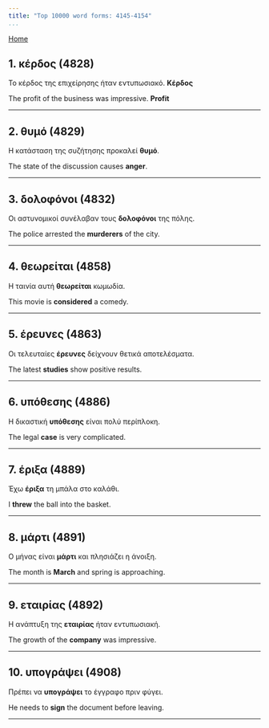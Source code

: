 ```yaml
---
title: "Top 10000 word forms: 4145-4154"
...
```


[Home](./) 

## 1. κέρδος (4828)

Το κέρδος της επιχείρησης ήταν εντυπωσιακό. **Κέρδος**  

The profit of the business was impressive. **Profit**

---

## 2. θυμό (4829)

Η κατάσταση της συζήτησης προκαλεί **θυμό**.

The state of the discussion causes **anger**.

---

## 3. δολοφόνοι (4832)

Οι αστυνομικοί συνέλαβαν τους **δολοφόνοι** της πόλης.  

The police arrested the **murderers** of the city.

---

## 4. θεωρείται (4858)

Η ταινία αυτή **θεωρείται** κωμωδία.

This movie is **considered** a comedy.

---

## 5. έρευνες (4863)

Οι τελευταίες **έρευνες** δείχνουν θετικά αποτελέσματα.  

The latest **studies** show positive results.

---

## 6. υπόθεσης (4886)

Η δικαστική **υπόθεσης** είναι πολύ περίπλοκη.

The legal **case** is very complicated.

---

## 7. έριξα (4889)

Έχω **έριξα** τη μπάλα στο καλάθι.  

I **threw** the ball into the basket.

---

## 8. μάρτι (4891)

Ο μήνας είναι **μάρτι** και πλησιάζει η άνοιξη.  

The month is **March** and spring is approaching.

---

## 9. εταιρίας (4892)

Η ανάπτυξη της **εταιρίας** ήταν εντυπωσιακή.

The growth of the **company** was impressive.

---

## 10. υπογράψει (4908)

Πρέπει να **υπογράψει** το έγγραφο πριν φύγει.

He needs to **sign** the document before leaving.

---

